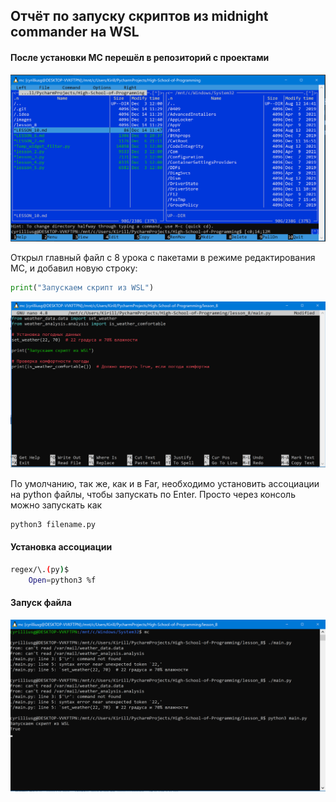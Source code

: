 ## Отчёт по запуску скриптов из midnight commander на WSL


#### После установки MC перешёл в репозиторий с проектами


![Первый запуск](https://github.com/cyrilliusg/High-School-of-Programming/blob/main/images/screenshots/lesson_8.1.PNG)

 Открыл главный файл с 8 урока с пакетами в режиме редактирования MC, и добавил новую строку:
```python
print("Запускаем скрипт из WSL")
```
![Режим редактирования](https://github.com/cyrilliusg/High-School-of-Programming/blob/main/images/screenshots/lesson_8.2.PNG)


По умолчанию, так же, как и в Far, необходимо установить ассоциации на python файлы, чтобы запускать по Enter.
Просто через консоль можно запускать как 
``` bash
python3 filename.py
```

#### Установка ассоциации
``` bash
regex/\.(py)$
    Open=python3 %f
```

#### Запуск файла
![Запуск файла](https://github.com/cyrilliusg/High-School-of-Programming/blob/main/images/screenshots/lesson_8.3.png)
